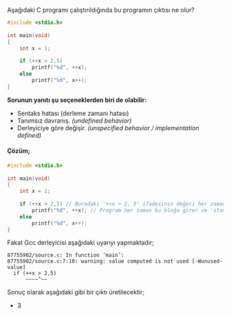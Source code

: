 Aşağıdaki C programı çalıştırıldığında bu programın çıktısı ne olur?

```c
#include <stdio.h>
 
int main(void)
{
	int x = 1;
	
	if (++x > 2,5)
		printf("%d", ++x);
	else
		printf("%d", x++);
}
```
__Sorunun yanıtı şu seçeneklerden biri de olabilir:__</br>
- Sentaks hatası (derleme zamanı hatası)
- Tanımsız davranış. _(undefined behavior)_
- Derleyiciye göre değişir. _(unspecified behavior / implementation defined)_


#### Çözüm;


```c
#include <stdio.h>
 
int main(void)
{
	int x = 1;
	
	if (++x > 2,5) // Buradaki '++x > 2, 5' ifadesinin değeri her zaman 5(true) durumundadır.
		printf("%d", ++x); // Program her zaman bu bloğa girer ve 'standart output'a '3' değeri gönderilir.
	else
		printf("%d", x++);
}
```


Fakat Gcc derleyicisi aşağıdaki uyarıyı yapmaktadır;


```
87755902/source.c: In function ‘main’:
87755902/source.c:7:10: warning: value computed is not used [-Wunused-value]
  if (++x > 2,5)
      ~~~~^~~

```


Sonuç olarak aşağıdaki gibi bir çıktı üretilecektir;
- 3
